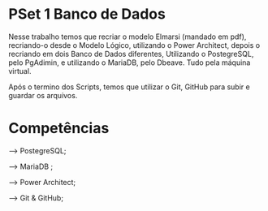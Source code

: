# PSet 1 Banco de Dados
     
 Nesse trabalho temos que recriar o modelo Elmarsi (mandado em pdf), recriando-o desde o Modelo
 Lógico, utilizando o Power Architect, depois o recriando em dois Banco de Dados diferentes, Utilizando o 
 PostegreSQL, pelo PgAdimin, e utilizando o MariaDB, pelo Dbeave. Tudo pela máquina virtual.
 
 Após o termino dos Scripts, temos que utilizar o Git, GitHub para subir e guardar os arquivos.
 
 # Competências 
 
 --> PostegreSQL;
 
 --> MariaDB ;
 
 --> Power Architect;
 
 --> Git & GitHub;
 
